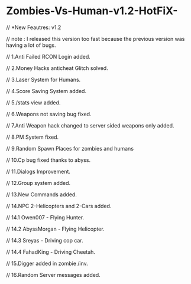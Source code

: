 # Zombies-Vs-Human-v1.2-HotFiX-

// *New Feautres: v1.2

// note : I released this version too fast because the previous version was having a lot of bugs.

//  1.Anti Failed RCON Login added.

//  2.Money Hacks anticheat Glitch solved.

//  3.Laser System for Humans.

//  4.Score Saving System added.

//  5./stats view added.

//  6.Weapons not saving bug fixed.

//  7.Anti Weapon hack changed to server sided weapons only added.

//  8.PM System fixed.

//  9.Random Spawn Places for zombies and humans

//  10.Cp bug fixed thanks to abyss.

//  11.Dialogs Improvement.

//  12.Group system added.

//  13.New Commands added.

//  14.NPC 2-Helicopters and 2-Cars added.

//	14.1 Owen007 - Flying Hunter.

//  14.2 AbyssMorgan - Flying Helicopter.

//  14.3 Sreyas - Driving cop car.

//	14.4 FahadKing - Driving Cheetah.

//  15.Digger added in zombie /inv.

//  16.Random Server messages added.
